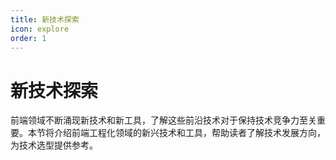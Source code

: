 ```yaml
---
title: 新技术探索
icon: explore
order: 1
---
```


# 新技术探索

前端领域不断涌现新技术和新工具，了解这些前沿技术对于保持技术竞争力至关重要。本节将介绍前端工程化领域的新兴技术和工具，帮助读者了解技术发展方向，为技术选型提供参考。
